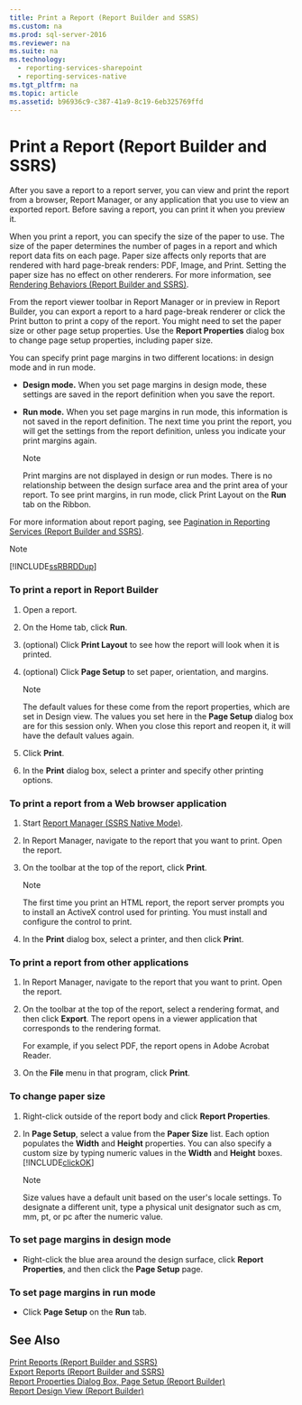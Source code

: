 ```yaml
---
title: Print a Report (Report Builder and SSRS)
ms.custom: na
ms.prod: sql-server-2016
ms.reviewer: na
ms.suite: na
ms.technology: 
  - reporting-services-sharepoint
  - reporting-services-native
ms.tgt_pltfrm: na
ms.topic: article
ms.assetid: b96936c9-c387-41a9-8c19-6eb325769ffd
---
```

# Print a Report (Report Builder and SSRS)
  After you save a report to a report server, you can view and print the report from a browser, Report Manager, or any application that you use to view an exported report. Before saving a report, you can print it when you preview it.  
  
 When you print a report, you can specify the size of the paper to use. The size of the paper determines the number of pages in a report and which report data fits on each page. Paper size affects only reports that are rendered with hard page\-break renders: PDF, Image, and Print. Setting the paper size has no effect on other renderers. For more information, see [Rendering Behaviors &#40;Report Builder  and SSRS&#41;](../../Topics/TopicNameNotContainA/Rendering-Behaviors--Report-Builder--and-SSRS-.md).  
  
 From the report viewer toolbar in Report Manager or in preview in Report Builder, you can export a report to a hard page\-break renderer or click the Print button to print a copy of the report. You might need to set the paper size or other page setup properties. Use the **Report Properties** dialog box to change page setup properties, including paper size.  
  
 You can specify print page margins in two different locations: in design mode and in run mode.  
  
-   **Design mode.** When you set page margins in design mode, these settings are saved in the report definition when you save the report.  
  
-   **Run mode.** When you set page margins in run mode, this information is not saved in the report definition. The next time you print the report, you will get the settings from the report definition, unless you indicate your print margins again.  
  
    > [!NOTE]  
    >  Print margins are not displayed in design or run modes. There is no relationship between the design surface area and the print area of your report. To see print margins, in run mode, click Print Layout on the **Run** tab on the Ribbon.  
  
 For more information about report paging, see [Pagination in Reporting Services &#40;Report Builder  and SSRS&#41;](../../Topics/TopicNameNotContainA/Pagination-in-Reporting-Services--Report-Builder--and-SSRS-.md).  
  
> [!NOTE]  
>  [!INCLUDE[ssRBRDDup](../../Token/Other/ssRBRDDup_md.md)]  
  
### To print a report in Report Builder  
  
1.  Open a report.  
  
2.  On the Home tab, click **Run**.  
  
3.  \(optional\) Click **Print Layout** to see how the report will look when it is printed.  
  
4.  \(optional\) Click **Page Setup** to set paper, orientation, and margins.  
  
    > [!NOTE]  
    >  The default values for these come from the report properties, which are set in Design view. The values you set here in the **Page Setup** dialog box are for this session only. When you close this report and reopen it, it will have the default values again.  
  
5.  Click **Print**.  
  
6.  In the **Print** dialog box, select a printer and specify other printing options.  
  
### To print a report from a Web browser application  
  
1.  Start [Report Manager  &#40;SSRS Native Mode&#41;](../../Topics/TopicNameNotContainA/Report-Manager---SSRS-Native-Mode-.md).  
  
2.  In Report Manager, navigate to the report that you want to print. Open the report.  
  
3.  On the toolbar at the top of the report, click **Print**.  
  
    > [!NOTE]  
    >  The first time you print an HTML report, the report server prompts you to install an ActiveX control used for printing. You must install and configure the control to print.  
  
4.  In the **Print** dialog box, select a printer, and then click **Prin**t.  
  
### To print a report from other applications  
  
1.  In Report Manager, navigate to the report that you want to print. Open the report.  
  
2.  On the toolbar at the top of the report, select a rendering format, and then click **Export**. The report opens in a viewer application that corresponds to the rendering format.  
  
     For example, if you select PDF, the report opens in Adobe Acrobat Reader.  
  
3.  On the **File** menu in that program, click **Print**.  
  
### To change paper size  
  
1.  Right\-click outside of the report body and click **Report Properties**.  
  
2.  In **Page Setup**, select a value from the **Paper Size** list. Each option populates the **Width** and **Height** properties. You can also specify a custom size by typing numeric values in the **Width** and **Height** boxes. [!INCLUDE[clickOK](../../Token/Other/clickOK_md.md)]  
  
    > [!NOTE]  
    >  Size values have a default unit based on the user's locale settings. To designate a different unit, type a physical unit designator such as cm, mm, pt, or pc after the numeric value.  
  
### To set page margins in design mode  
  
-   Right\-click the blue area around the design surface, click **Report Properties**, and then click the **Page Setup** page.  
  
### To set page margins in run mode  
  
-   Click **Page Setup** on the **Run** tab.  
  
## See Also  
 [Print Reports &#40;Report Builder and SSRS&#41;](../../Topics/TopicNameNotContainA/Print-Reports--Report-Builder-and-SSRS-.md)   
 [Export Reports &#40;Report Builder and SSRS&#41;](../../Topics/TopicNameNotContainA/Export-Reports--Report-Builder-and-SSRS-.md)   
 [Report Properties Dialog Box, Page Setup &#40;Report Builder&#41;](../../Topics/TopicNameNotContainA/Report-Properties-Dialog-Box--Page-Setup--Report-Builder-.md)   
 [Report Design View &#40;Report Builder&#41;](../../Topics/TopicNameNotContainA/Report-Design-View--Report-Builder-.md)  
  
  